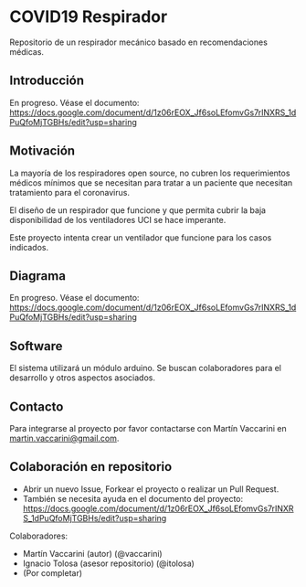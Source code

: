 # COVID19 Respirador
Repositorio de un respirador mecánico basado en recomendaciones médicas.

## Introducción
En progreso. Véase el documento: https://docs.google.com/document/d/1z06rEOX_Jf6soLEfomvGs7rINXRS_1dPuQfoMjTGBHs/edit?usp=sharing

## Motivación
La mayoría de los respiradores open source, no cubren los requerimientos médicos mínimos que se necesitan para tratar a un paciente que necesitan tratamiento para el coronavirus.

El diseño de un respirador que funcione y que permita cubrir la baja disponibilidad de los ventiladores UCI se hace imperante. 

Este proyecto intenta crear un ventilador que funcione para los casos indicados.

## Diagrama
En progreso. Véase el documento: https://docs.google.com/document/d/1z06rEOX_Jf6soLEfomvGs7rINXRS_1dPuQfoMjTGBHs/edit?usp=sharing

## Software
El sistema utilizará un módulo arduino. Se buscan colaboradores para el desarrollo y otros aspectos asociados.

## Contacto
Para integrarse al proyecto por favor contactarse con Martín Vaccarini en martin.vaccarini@gmail.com.

## Colaboración en repositorio
* Abrir un nuevo Issue, Forkear el proyecto o realizar un Pull Request.
* También se necesita ayuda en el documento del proyecto: https://docs.google.com/document/d/1z06rEOX_Jf6soLEfomvGs7rINXRS_1dPuQfoMjTGBHs/edit?usp=sharing

Colaboradores:
* Martín Vaccarini (autor) (@vaccarini)
* Ignacio Tolosa (asesor repositorio) (@itolosa)
* (Por completar)
